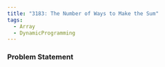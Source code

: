```yaml
---
title: "3183: The Number of Ways to Make the Sum"
tags:
  - Array
  - DynamicProgramming
---
```

### Problem Statement

